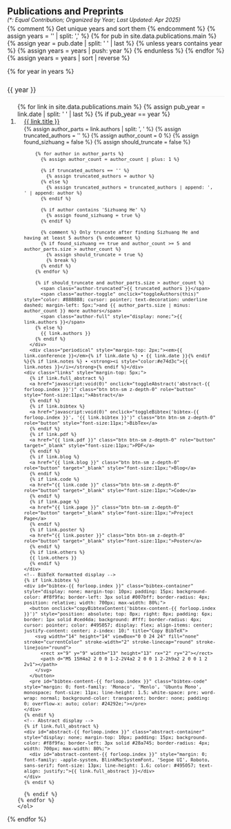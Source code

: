 <h2 id="publications" style="margin: 2px 0px -15px;">Publications and Preprints</h2>
<p style="font-size: 0.9em; margin-top: 15px; margin-bottom: -10px;"><i>(*: Equal Contribution; Organized by Year; Last Updated: Apr 2025)</i></p>

<div class="publications">

{% comment %} Get unique years and sort them {% endcomment %}
{% assign years = '' | split: ',' %}
{% for pub in site.data.publications.main %}
  {% assign year = pub.date | split: ' ' | last %}
  {% unless years contains year %}
    {% assign years = years | push: year %}
  {% endunless %}
{% endfor %}
{% assign years = years | sort | reverse %}

{% for year in years %}
  <div class="year-section">
    <h3 class="year-header" style="font-size: 1.1em; margin: 25px 0 15px 0; font-weight: normal; border-bottom: 1px solid #eee; padding-bottom: 5px;">{{ year }}</h3>
    <ol class="bibliography">
    {% for link in site.data.publications.main %}
      {% assign pub_year = link.date | split: ' ' | last %}
      {% if pub_year == year %}

<li style="margin-bottom: 1em;">
<div class="pub-row">
  <div class="col-sm-12" style="position: relative;padding-right: 15px;padding-left: 15px;">
      <div class="title"><a href="{{ link.pdf }}">{{ link.title }}</a></div>
      <div class="author" style="font-size: 0.9em; margin-top: 2px;">
        {% assign author_parts = link.authors | split: ', ' %}
        {% assign truncated_authors = '' %}
        {% assign author_count = 0 %}
        {% assign found_sizhuang = false %}
        {% assign should_truncate = false %}
        
        {% for author in author_parts %}
          {% assign author_count = author_count | plus: 1 %}
          
          {% if truncated_authors == '' %}
            {% assign truncated_authors = author %}
          {% else %}
            {% assign truncated_authors = truncated_authors | append: ', ' | append: author %}
          {% endif %}
          
          {% if author contains 'Sizhuang He' %}
            {% assign found_sizhuang = true %}
          {% endif %}
          
          {% comment %} Only truncate after finding Sizhuang He and having at least 5 authors {% endcomment %}
          {% if found_sizhuang == true and author_count >= 5 and author_parts.size > author_count %}
            {% assign should_truncate = true %}
            {% break %}
          {% endif %}
        {% endfor %}
        
        {% if should_truncate and author_parts.size > author_count %}
          <span class="author-truncated">{{ truncated_authors }}</span>
          <span class="author-toggle" onclick="toggleAuthors(this)" style="color: #888888; cursor: pointer; text-decoration: underline dashed; margin-left: 5px;">and {{ author_parts.size | minus: author_count }} more authors</span>
          <span class="author-full" style="display: none;">{{ link.authors }}</span>
        {% else %}
          {{ link.authors }}
        {% endif %}
      </div>
      <div class="periodical" style="margin-top: 2px;"><em>{{ link.conference }}</em>{% if link.date %} • {{ link.date }}{% endif %}{% if link.notes %} • <strong><i style="color:#e74d3c">{{ link.notes }}</i></strong>{% endif %}</div>
    <div class="links" style="margin-top: 5px;">
      {% if link.full_abstract %} 
      <a href="javascript:void(0)" onclick="toggleAbstract('abstract-{{ forloop.index }}')" class="btn btn-sm z-depth-0" role="button" style="font-size:11px;">Abstract</a>
      {% endif %}
      {% if link.bibtex %} 
      <a href="javascript:void(0)" onclick="toggleBibtex('bibtex-{{ forloop.index }}', '{{ link.bibtex }}')" class="btn btn-sm z-depth-0" role="button" style="font-size:11px;">BibTex</a>
      {% endif %}
      {% if link.pdf %} 
      <a href="{{ link.pdf }}" class="btn btn-sm z-depth-0" role="button" target="_blank" style="font-size:11px;">PDF</a>
      {% endif %}
      {% if link.blog %} 
      <a href="{{ link.blog }}" class="btn btn-sm z-depth-0" role="button" target="_blank" style="font-size:11px;">Blog</a>
      {% endif %}
      {% if link.code %} 
      <a href="{{ link.code }}" class="btn btn-sm z-depth-0" role="button" target="_blank" style="font-size:11px;">Code</a>
      {% endif %}
      {% if link.page %} 
      <a href="{{ link.page }}" class="btn btn-sm z-depth-0" role="button" target="_blank" style="font-size:11px;">Project Page</a>
      {% endif %}
      {% if link.poster %} 
      <a href="{{ link.poster }}" class="btn btn-sm z-depth-0" role="button" target="_blank" style="font-size:11px;">Poster</a>
      {% endif %}
      {% if link.others %} 
      {{ link.others }}
      {% endif %}
    </div>
    <!-- BibTeX formatted display -->
    {% if link.bibtex %}
    <div id="bibtex-{{ forloop.index }}" class="bibtex-container" style="display: none; margin-top: 10px; padding: 15px; background-color: #f8f9fa; border-left: 3px solid #007bff; border-radius: 4px; position: relative; width: 700px; max-width: 80%;">
      <button onclick="copyBibtexContent('bibtex-content-{{ forloop.index }}')" style="position: absolute; top: 8px; right: 8px; padding: 6px; border: 1px solid #ced4da; background: #fff; border-radius: 4px; cursor: pointer; color: #495057; display: flex; align-items: center; justify-content: center; z-index: 10;" title="Copy BibTeX">
        <svg width="14" height="14" viewBox="0 0 24 24" fill="none" stroke="currentColor" stroke-width="2" stroke-linecap="round" stroke-linejoin="round">
          <rect x="9" y="9" width="13" height="13" rx="2" ry="2"></rect>
          <path d="M5 15H4a2 2 0 0 1-2-2V4a2 2 0 0 1 2-2h9a2 2 0 0 1 2 2v1"></path>
        </svg>
      </button>
      <pre id="bibtex-content-{{ forloop.index }}" class="bibtex-code" style="margin: 0; font-family: 'Monaco', 'Menlo', 'Ubuntu Mono', monospace; font-size: 11px; line-height: 1.5; white-space: pre; word-wrap: normal; background-color: transparent; border: none; padding: 0; overflow-x: auto; color: #24292e;"></pre>
    </div>
    {% endif %}
    <!-- Abstract display -->
    {% if link.full_abstract %}
    <div id="abstract-{{ forloop.index }}" class="abstract-container" style="display: none; margin-top: 10px; padding: 15px; background-color: #f8f9fa; border-left: 3px solid #28a745; border-radius: 4px; width: 700px; max-width: 80%;">
      <div id="abstract-content-{{ forloop.index }}" style="margin: 0; font-family: -apple-system, BlinkMacSystemFont, 'Segoe UI', Roboto, sans-serif; font-size: 13px; line-height: 1.6; color: #495057; text-align: justify;">{{ link.full_abstract }}</div>
    </div>
    {% endif %}
  </div>
</div>
</li>

      {% endif %}
    {% endfor %}
    </ol>
  </div>
{% endfor %}

</div>
